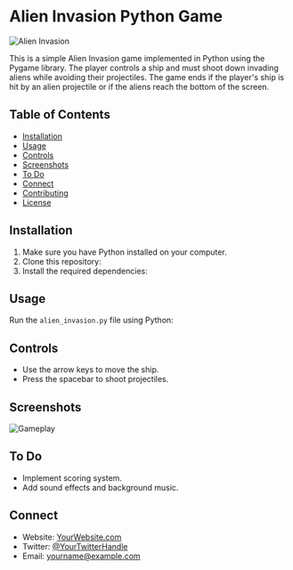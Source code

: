 # Alien Invasion Python Game

![Alien Invasion](alien_invasion_screenshot.png)


This is a simple Alien Invasion game implemented in Python using the Pygame library. The player controls a ship and must shoot down invading aliens while avoiding their projectiles. The game ends if the player's ship is hit by an alien projectile or if the aliens reach the bottom of the screen.


## Table of Contents

- [Installation](#installation)
- [Usage](#usage)
- [Controls](#controls)
- [Screenshots](#screenshots)
- [To Do](#to-do)
- [Connect](#connect)
- [Contributing](#contributing)
- [License](#license)

## Installation

1. Make sure you have Python installed on your computer.
2. Clone this repository: 
3. Install the required dependencies:

   
## Usage

Run the `alien_invasion.py` file using Python:


## Controls

- Use the arrow keys to move the ship.
- Press the spacebar to shoot projectiles.

## Screenshots

![Gameplay](alien_invasion_play.gif)


## To Do

- Implement scoring system.
- Add sound effects and background music.


## Connect

- Website: [YourWebsite.com](https://www.yourwebsite.com)
- Twitter: [@YourTwitterHandle](https://twitter.com/yourtwitterhandle)
- Email: yourname@example.com

